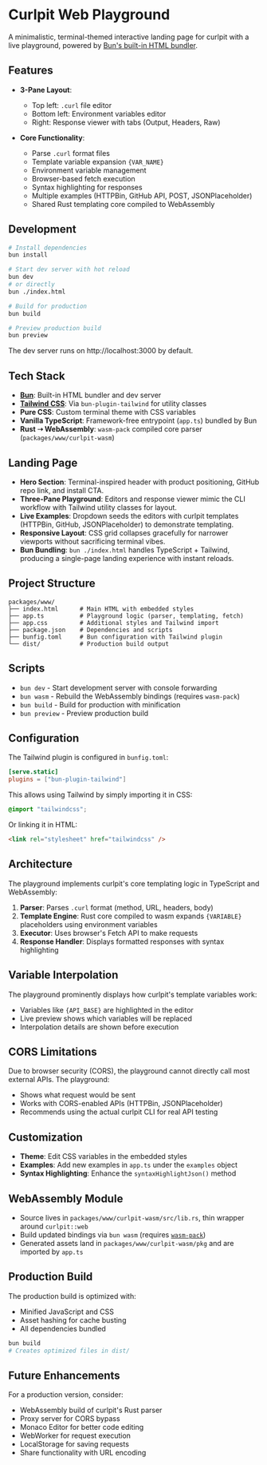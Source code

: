 # Curlpit Web Playground

A minimalistic, terminal-themed interactive landing page for curlpit with a live playground, powered by [Bun's built-in HTML bundler](https://bun.com/docs/bundler/html).

## Features

- **3-Pane Layout**:
  - Top left: `.curl` file editor
  - Bottom left: Environment variables editor
  - Right: Response viewer with tabs (Output, Headers, Raw)

- **Core Functionality**:
  - Parse `.curl` format files
  - Template variable expansion `{VAR_NAME}`
  - Environment variable management
  - Browser-based fetch execution
  - Syntax highlighting for responses
  - Multiple examples (HTTPBin, GitHub API, POST, JSONPlaceholder)
  - Shared Rust templating core compiled to WebAssembly

## Development

```bash
# Install dependencies
bun install

# Start dev server with hot reload
bun dev
# or directly
bun ./index.html

# Build for production
bun build

# Preview production build
bun preview
```

The dev server runs on http://localhost:3000 by default.

## Tech Stack

- **[Bun](https://bun.sh)**: Built-in HTML bundler and dev server
- **[Tailwind CSS](https://tailwindcss.com)**: Via `bun-plugin-tailwind` for utility classes
- **Pure CSS**: Custom terminal theme with CSS variables
- **Vanilla TypeScript**: Framework-free entrypoint (`app.ts`) bundled by Bun
- **Rust ➝ WebAssembly**: `wasm-pack` compiled core parser (`packages/www/curlpit-wasm`)

## Landing Page

- **Hero Section**: Terminal-inspired header with product positioning, GitHub repo link, and install CTA.
- **Three-Pane Playground**: Editors and response viewer mimic the CLI workflow with Tailwind utility classes for layout.
- **Live Examples**: Dropdown seeds the editors with curlpit templates (HTTPBin, GitHub, JSONPlaceholder) to demonstrate templating.
- **Responsive Layout**: CSS grid collapses gracefully for narrower viewports without sacrificing terminal vibes.
- **Bun Bundling**: `bun ./index.html` handles TypeScript + Tailwind, producing a single-page landing experience with instant reloads.

## Project Structure

```
packages/www/
├── index.html      # Main HTML with embedded styles
├── app.ts          # Playground logic (parser, templating, fetch)
├── app.css         # Additional styles and Tailwind import
├── package.json    # Dependencies and scripts
├── bunfig.toml     # Bun configuration with Tailwind plugin
└── dist/           # Production build output
```

## Scripts

- `bun dev` - Start development server with console forwarding
- `bun wasm` - Rebuild the WebAssembly bindings (requires `wasm-pack`)
- `bun build` - Build for production with minification  
- `bun preview` - Preview production build

## Configuration

The Tailwind plugin is configured in `bunfig.toml`:

```toml
[serve.static]
plugins = ["bun-plugin-tailwind"]
```

This allows using Tailwind by simply importing it in CSS:
```css
@import "tailwindcss";
```

Or linking it in HTML:
```html
<link rel="stylesheet" href="tailwindcss" />
```

## Architecture

The playground implements curlpit's core templating logic in TypeScript and WebAssembly:

1. **Parser**: Parses `.curl` format (method, URL, headers, body)
2. **Template Engine**: Rust core compiled to wasm expands `{VARIABLE}` placeholders using environment variables
3. **Executor**: Uses browser's Fetch API to make requests
4. **Response Handler**: Displays formatted responses with syntax highlighting

## Variable Interpolation

The playground prominently displays how curlpit's template variables work:
- Variables like `{API_BASE}` are highlighted in the editor
- Live preview shows which variables will be replaced
- Interpolation details are shown before execution

## CORS Limitations

Due to browser security (CORS), the playground cannot directly call most external APIs. The playground:
- Shows what request would be sent
- Works with CORS-enabled APIs (HTTPBin, JSONPlaceholder)
- Recommends using the actual curlpit CLI for real API testing

## Customization

- **Theme**: Edit CSS variables in the embedded styles
- **Examples**: Add new examples in `app.ts` under the `examples` object
- **Syntax Highlighting**: Enhance the `syntaxHighlightJson()` method

## WebAssembly Module

- Source lives in `packages/www/curlpit-wasm/src/lib.rs`, thin wrapper around `curlpit::web`
- Build updated bindings via `bun wasm` (requires [`wasm-pack`](https://rustwasm.github.io/wasm-pack/installer/))
- Generated assets land in `packages/www/curlpit-wasm/pkg` and are imported by `app.ts`

## Production Build

The production build is optimized with:
- Minified JavaScript and CSS
- Asset hashing for cache busting
- All dependencies bundled

```bash
bun build
# Creates optimized files in dist/
```

## Future Enhancements

For a production version, consider:
- WebAssembly build of curlpit's Rust parser
- Proxy server for CORS bypass
- Monaco Editor for better code editing
- WebWorker for request execution
- LocalStorage for saving requests
- Share functionality with URL encoding
